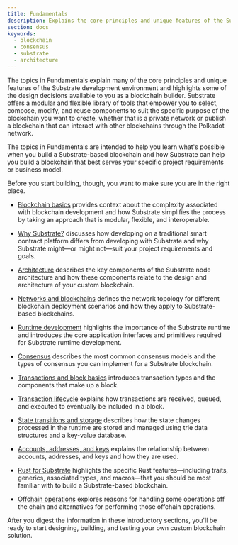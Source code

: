 ```yaml
---
title: Fundamentals
description: Explains the core principles and unique features of the Substrate-based blockchains and Substrate runtime development.
section: docs
keywords:
  - blockchain
  - consensus
  - substrate
  - architecture
---
```


The topics in Fundamentals explain many of the core principles and unique features of the Substrate development environment and highlights some of the design decisions available to you as a blockchain builder. 
Substrate offers a modular and flexible library of tools that empower you to select, compose, modify, and reuse components to suit the specific purpose of the blockchain you want to create, whether that is a private network or publish a blockchain that can interact with other blockchains through the Polkadot network.

The topics in Fundamentals are intended to help you learn what's possible when you build a Substrate-based blockchain and how Substrate can help you build a blockchain that best serves your specific project requirements or business model.

Before you start building, though, you want to make sure you are in the right place.

* [Blockchain basics](/main-docs/fundamentals/blockchain-basics/) provides context about the complexity associated with blockchain development and how Substrate simplifies the process by taking an approach that is modular, flexible, and interoperable.

* [Why Substrate?](/main-docs/fundamentals/why-substrate/) discusses how developing on a traditional smart contract platform differs from developing with Substrate and why Substrate might—or might not—suit your project requirements and goals.

* [Architecture](/main-docs/fundamentals/architecture/) describes the key components of the Substrate node architecture and how these components relate to the design and architecture of your custom blockchain.

* [Networks and blockchains](/main-docs/fundamentals/node-and-network-types/) defines the network topology for different blockchain deployment scenarios and how they apply to Substrate-based blockchains. 

* [Runtime development](/main-docs/fundamentals/runtime-intro) highlights the importance of the Substrate runtime and introduces the core application interfaces and primitives required for Substrate runtime development.

* [Consensus](/main-docs/fundamentals/consensus/) describes the most common consensus models and the types of consensus you can implement for a Substrate blockchain.

* [Transactions and block basics](/main-docs/fundamentals/transaction-types/) introduces transaction types and the components that make up a block.

* [Transaction lifecycle](/main-docs/fundamentals/transaction-lifecycle/) explains how transactions are received, queued, and executed to eventually be included in a block.

* [State transitions and storage](/main-docs/fundamentals/state-transitions-and-storage/) describes how the state changes processed in the runtime are stored and managed using trie data structures and a key-value database.

* [Accounts, addresses, and keys](/main-docs/fundamentals/accounts-addresses-keys/) explains the relationship between accounts, addresses, and keys and how they are used.

* [Rust for Substrate](/main-docs/fundamentals/rust-basics/) highlights the specific Rust features—including traits, generics, associated types, and macros—that you should be most familiar with to build a Substrate-based blockchain.

* [Offchain operations](/main-docs/fundamentals/offchain-operations/) explores reasons for handling some operations off the chain and alternatives for performing those offchain operations.

After you digest the information in these introductory sections, you'll be ready to start designing, building, and testing your own custom blockchain solution.
